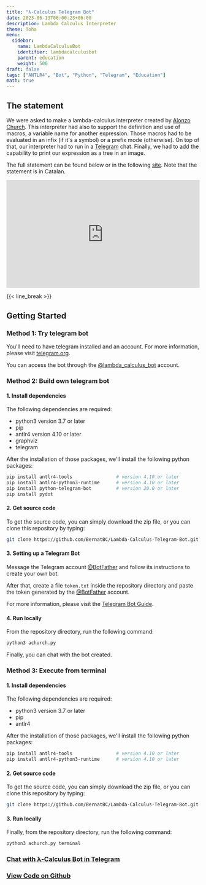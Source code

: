 ```yaml
---
title: "λ-Calculus Telegram Bot"
date: 2023-06-13T06:00:23+06:00
description: Lambda Calculus Interpreter
theme: Toha
menu:
  sidebar:
    name: LambdaCalculusBot
    identifier: lambdacalculusbot
    parent: education
    weight: 500
draft: false
tags: ["ANTLR4", "Bot", "Python", "Telegram", "Education"]
math: true
---
```


## The statement
We were asked to make a lambda-calculus interpreter created by [Alonzo Church](https://en.wikipedia.org/wiki/Alonzo_Church). This interpreter had also to support the definition and use of macros, a variable name for another expression. Those macros had to be evaluated in an infix (if it's a symbol) or a prefix mode (otherwise). On top of that, our interpreter had to run in a [Telegram](https://telegram.org/) chat. Finally, we had to add the capability to print our expression as a tree in an image.

The full statement can be found below or in the following [site](https://gebakx.github.io/lp-achurch-23/). Note that the statement is in Catalan.

<div style="position:relative;padding-bottom:55.66%;     zoom: 1;
    -moz-transform: scale(1);">
 <iframe style="width:100%;height:100%;position:absolute; margin-left: 0%; marginheight: 0%"
 frameborder="0"
 src="
https://gebakx.github.io/lp-achurch-23/
"
mozallowfullscreen="true" allow="autoplay; fullscreen" style="border:0px #000000 none;" name="LambdaCalculusStatement" scrolling="yes" msallowfullscreen="true" allowfullscreen="true" webkitallowfullscreen="true" allowtransparency="true"
>
</iframe>
</div>

{{< line_break >}}

## Getting Started

### Method 1: Try telegram bot

You'll need to have telegram installed and an account. For more information, please visit [telegram.org](https://telegram.org/).

You can access the bot through the [@lambda_calculus_bot](https://t.me/lambda_calculus_bot) account.

### Method 2: Build own telegram bot

#### 1. Install dependencies
The following dependencies are required:
- python3       version 3.7 or later
- pip
- antlr4        version 4.10 or later
- graphviz
- telegram

After the installation of those packages, we'll install the following python packages:

```bash
pip install antlr4-tools                # version 4.10 or later
pip install antlr4-python3-runtime      # version 4.10 or later
pip install python-telegram-bot         # version 20.0 or later
pip install pydot
```

#### 2. Get source code
To get the source code, you can simply download the zip file, or you can clone this repository by typing: 

```bash
git clone https://github.com/BernatBC/Lambda-Calculus-Telegram-Bot.git
```

#### 3. Setting up a Telegram Bot
Message the Telegram account [@BotFather](https://t.me/botfather) and follow its instructions to create your own bot.

After that, create a file `token.txt` inside the repository directory and paste the token generated by the [@BotFather](https://t.me/botfather) account.

For more information, please visit the [Telegram Bot Guide](https://core.telegram.org/bots#how-do-i-create-a-bot).

#### 4. Run locally
From the repository directory, run the following command:

```bash
python3 achurch.py
```

Finally, you can chat with the bot created.

### Method 3: Execute from terminal

#### 1. Install dependencies
The following dependencies are required:
- python3       version 3.7 or later
- pip
- antlr4

After the installation of those packages, we'll install the following python packages:

```bash
pip install antlr4-tools                # version 4.10 or later
pip install antlr4-python3-runtime      # version 4.10 or later
```

#### 2. Get source code
To get the source code, you can simply download the zip file, or you can clone this repository by typing: 

```bash
git clone https://github.com/BernatBC/Lambda-Calculus-Telegram-Bot.git
```

#### 3. Run locally
Finally, from the repository directory, run the following command:

```bash
python3 achurch.py terminal
```

### [Chat with λ-Calculus Bot in <i class="fa-brands fa-telegram"></i>Telegram](https://t.me/lambda_calculus_bot) 
### [View Code on <i class="fab fa-github"></i>Github](https://github.com/BernatBC/Lambda-Calculus-Telegram-Bot) 
